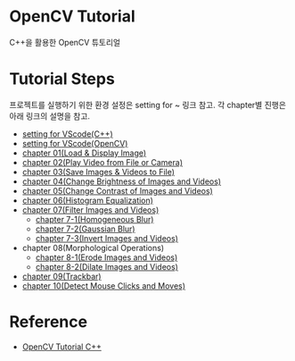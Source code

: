 # OpenCV Tutorial
C++을 활용한 OpenCV 튜토리얼

# Tutorial Steps
프로젝트를 실행하기 위한 환경 설정은 setting for ~ 링크 참고.
각 chapter별 진행은 아래 링크의 설명을 참고.
- [setting for VScode(C++)](https://comfortable-carnation-df7.notion.site/C-2cb79a033b4f478598343bcb590dd040?pvs=4)
- [setting for VScode(OpenCV)](https://comfortable-carnation-df7.notion.site/OpenCV-aaa8848aa10d4660a4a5c1c0041bae55?pvs=4)
- [chapter 01(Load & Display Image)](https://comfortable-carnation-df7.notion.site/Load-Display-Image-e39c210bc2394a4e86ef744e30fcfd65?pvs=4)
- [chapter 02(Play Video from File or Camera)](https://comfortable-carnation-df7.notion.site/Play-Video-from-File-or-Camera-7ce885cd513f476ba08a9e2c677fdec2?pvs=4)
- [chapter 03(Save Images & Videos to File)](https://comfortable-carnation-df7.notion.site/Save-Images-Videos-to-File-54a9ea72708a46549c3ed9d8e75ff68d?pvs=4)
- [chapter 04(Change Brightness of Images and Videos)](https://comfortable-carnation-df7.notion.site/Change-Brightness-61a7a676416d442a8923885ac355ede7?pvs=4)
- [chapter 05(Change Contrast of Images and Videos)](https://comfortable-carnation-df7.notion.site/Change-Contrast-5b05db1b240c445e9d6bc0e28af912f7?pvs=4)
- [chapter 06(Histogram Equalization)](https://comfortable-carnation-df7.notion.site/Histogram-Equalization-cc67c23ab6c8446e8900d7937d7b4411?pvs=4)
- [chapter 07(Filter Images and Videos)](https://comfortable-carnation-df7.notion.site/Filter-Images-and-Videos-7743abfca7c04aa88fe7bd1a9861d35b?pvs=4) 
  - [chapter 7-1(Homogeneous Blur)](https://comfortable-carnation-df7.notion.site/Homogeneous-Blur-3829afd85a0c41848443643f59eb2a44?pvs=4)
  - [chapter 7-2(Gaussian Blur)](https://comfortable-carnation-df7.notion.site/Gaussian-Blur-e07a91f40977456eb92c011dbf025c4e?pvs=4)
  - [chapter 7-3(Invert Images and Videos)](https://comfortable-carnation-df7.notion.site/Invert-Images-and-Videos-d2c9bb6499964284abaffd3bb25db011?pvs=4)
- chapter 08(Morphological Operations)
  -  [chapter 8-1(Erode Images and Videos)](https://comfortable-carnation-df7.notion.site/Erode-Images-and-Videos-9aadadffcfb942b19b8e615ded0dfbc7?pvs=4)
  -  [chapter 8-2(Dilate Images and Videos)](https://comfortable-carnation-df7.notion.site/Dilate-Images-and-Videos-f685ec6be3da415488fe1b32fcfd536d?pvs=4)
- [chapter 09(Trackbar)](https://comfortable-carnation-df7.notion.site/Trackbar-ff566967616f44d295874f775148a529?pvs=4)
- [chapter 10(Detect Mouse Clicks and Moves)](https://comfortable-carnation-df7.notion.site/Detect-Mouse-Clicks-and-Moves-1c169ccc089e4f75aedcdc5bfb8454c8?pvs=4)
  
# Reference
- [OpenCV Tutorial C++](https://www.opencv-srf.com/p/opencv-lessons.html)
